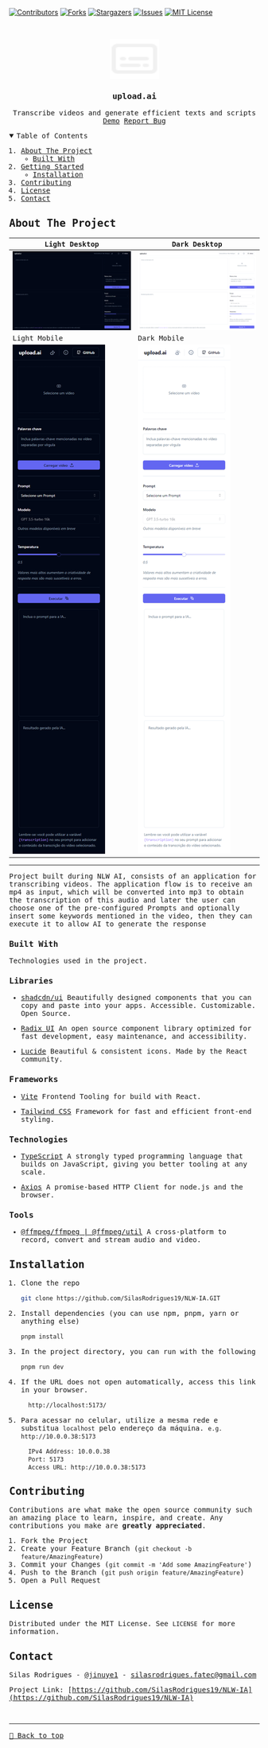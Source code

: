 [![Contributors][contributors-shield]][contributors-url]
[![Forks][forks-shield]][forks-url]
[![Stargazers][stars-shield]][stars-url]
[![Issues][issues-shield]][issues-url]
[![MIT License][license-shield]][license-url]

<!-- PROJECT LOGO -->
<br />
<samp>
<p align="center">
  <a href="https://github.com/SilasRodrigues19/NLW-IA">
    <img src="./public/logo.svg" alt="Logo" width="100" height="80">
  </a>

  <h3 align="center" id="upload-ai">upload.ai</h3>

  <p align="center">
    Transcribe videos and generate efficient texts and scripts
    <br />
    <a href="https://ai-videotranscription.vercel.app/">Demo</a>
    <a href="https://github.com/SilasRodrigues19/NLW-IA/issues">Report Bug</a>
  </p>
</p>

<!-- TABLE OF CONTENTS -->
<details open="open">
  <summary>Table of Contents</summary>
  <ol>
    <li>
      <a href="#about-the-project">About The Project</a>
      <ul>
        <li><a href="#built-with">Built With</a></li>
      </ul>
    </li>
    <li>
      <a href="#getting-started">Getting Started</a>
      <ul>
        <li><a href="#installation">Installation</a></li>
      </ul>
    </li>
    <li><a href="#contributing">Contributing</a></li>
    <li><a href="#license">License</a></li>
    <li><a href="#contact">Contact</a></li>
  </ol>
</details>

<!-- ABOUT THE PROJECT -->

## About The Project

| Light Desktop                                  | Dark Desktop                                    |
| ---------------------------------------------- | ----------------------------------------------- |
| [![Preview][product-screenshot]][project-link] | [![Preview][product-screenshot2]][project-link] |
| Light Mobile                                   | Dark Mobile                                     |
| [![Preview][product-screenshot3]][project-link] | [![Preview][product-screenshot4]][project-link] |

<hr>

Project built during NLW AI, consists of an application for transcribing videos. The application flow is to receive an mp4 as input, which will be converted into mp3 to obtain the transcription of this audio and later the user can choose one of the pre-configured Prompts and optionally insert some keywords mentioned in the video, then they can execute it to allow AI to generate the response

### Built With

Technologies used in the project.

### Libraries
- [shadcdn/ui](https://ui.shadcn.com/)
Beautifully designed components that you can copy and paste into your apps. Accessible. Customizable. Open Source.

- [Radix UI](https://www.radix-ui.com/)
An open source component library optimized for fast development, easy maintenance, and accessibility.

- [Lucide](https://lucide.dev/)
Beautiful & consistent icons. Made by the React community.

### Frameworks
- [Vite](https://vitejs.dev/)
Frontend Tooling for build with React.

- [Tailwind CSS](https://tailwindcss.com)
Framework for fast and efficient front-end styling.

### Technologies
- [TypeScript](https://www.typescriptlang.org/)
A strongly typed programming language that builds on JavaScript, giving you better tooling at any scale.

- [Axios](https://axios-http.com/docs/intro)
A promise-based HTTP Client for node.js and the browser.

### Tools
- [@ffmpeg/ffmpeg | @ffmpeg/util](https://ffmpeg.org/)
A cross-platform to record, convert and stream audio and video.


<!-- GETTING STARTED -->

## Installation

1. Clone the repo
   ```sh
   git clone https://github.com/SilasRodrigues19/NLW-IA.GIT
   ```
2. Install dependencies (you can use npm, pnpm, yarn or anything else)
   ```sh
   pnpm install
   ```
3. In the project directory, you can run with the following
   ```sh
   pnpm run dev
   ```
4. If the URL does not open automatically, access this link in your browser.
   ```sh
     http://localhost:5173/
   ```
5. Para acessar no celular, utilize a mesma rede e substitua `localhost` pelo endereço da máquina. `e.g. http://10.0.0.38:5173`
   ```
     IPv4 Address: 10.0.0.38
     Port: 5173
     Access URL: http://10.0.0.38:5173
   ```
<!-- CONTRIBUTING -->

## Contributing

Contributions are what make the open source community such an amazing place to learn, inspire, and create. Any contributions you make are **greatly appreciated**.

1. Fork the Project
2. Create your Feature Branch (`git checkout -b feature/AmazingFeature`)
3. Commit your Changes (`git commit -m 'Add some AmazingFeature'`)
4. Push to the Branch (`git push origin feature/AmazingFeature`)
5. Open a Pull Request

<!-- LICENSE -->

## License

Distributed under the MIT License. See `LICENSE` for more information.

<!-- CONTACT -->

## Contact

Silas Rodrigues - [@jinuye1](https://twitter.com/jinuye1) - silasrodrigues.fatec@gmail.com

Project Link: [https://github.com/SilasRodrigues19/NLW-IA](https://github.com/SilasRodrigues19/NLW-IA) <br>

<!-- MARKDOWN LINKS & IMAGES -->
<!-- https://www.markdownguide.org/basic-syntax/#reference-style-links -->

[contributors-shield]: https://img.shields.io/github/contributors/SilasRodrigues19/NLW-IA.svg?style=for-the-badge
[contributors-url]: https://github.com/SilasRodrigues19/NLW-IA/graphs/contributors
[forks-shield]: https://img.shields.io/github/forks/SilasRodrigues19/NLW-IA.svg?style=for-the-badge
[forks-url]: https://github.com/SilasRodrigues19/NLW-IA/network/members
[stars-shield]: https://img.shields.io/github/stars/SilasRodrigues19/NLW-IA.svg?style=for-the-badge
[stars-url]: https://github.com/SilasRodrigues19/NLW-IA/stargazers
[issues-shield]: https://img.shields.io/github/issues/SilasRodrigues19/NLW-IA.svg?style=for-the-badge
[issues-url]: https://github.com/SilasRodrigues19/NLW-IA/issues
[license-shield]: https://img.shields.io/github/license/SilasRodrigues19/NLW-IA.svg?style=for-the-badge
[license-url]: https://github.com/SilasRodrigues19/NLW-IA/blob/master/LICENSE
[license-url]: https://github.com/SilasRodrigues19/NLW-IA/blob/master/LICENSE.txt
[product-screenshot]: ./public/screenshots/dark-desktop.png
[product-screenshot2]: ./public/screenshots/light-desktop.png
[product-screenshot3]: ./public/screenshots/dark-mobile.png
[product-screenshot4]: ./public/screenshots/light-mobile.png
[project-link]: https://ai-videotranscription.vercel.app/

<br><hr>
[🔼 Back to top](#upload-ai)